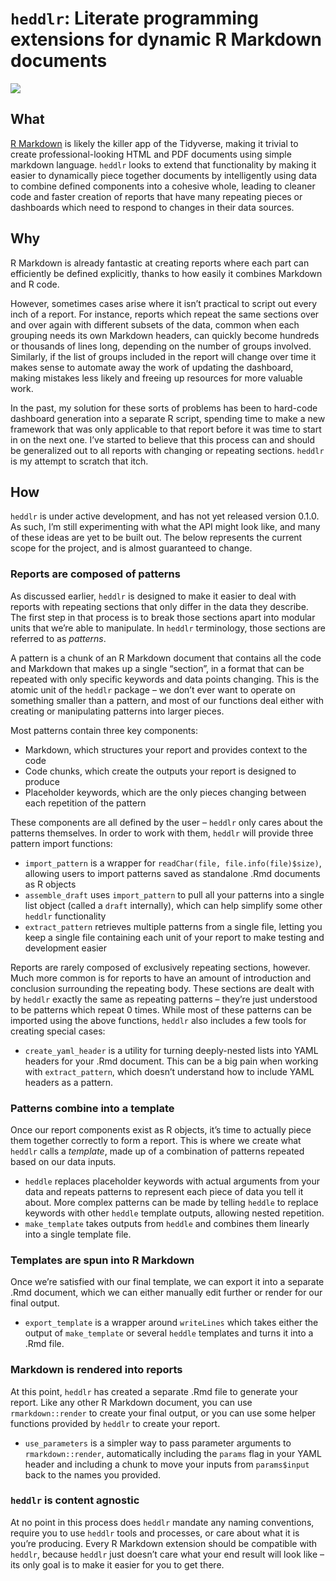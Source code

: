 `heddlr`: Literate programming extensions for dynamic R Markdown documents
==========================================================================

![](https://travis-ci.com/mikemahoney218/heddlr.svg?branch=master)

What
----

[R Markdown](https://github.com/rstudio/rmarkdown) is likely the killer
app of the Tidyverse, making it trivial to create professional-looking
HTML and PDF documents using simple markdown language. `heddlr` looks to
extend that functionality by making it easier to dynamically piece
together documents by intelligently using data to combine defined
components into a cohesive whole, leading to cleaner code and faster
creation of reports that have many repeating pieces or dashboards which
need to respond to changes in their data sources.

Why
---

R Markdown is already fantastic at creating reports where each part can
efficiently be defined explicitly, thanks to how easily it combines
Markdown and R code.

However, sometimes cases arise where it isn’t practical to script out
every inch of a report. For instance, reports which repeat the same
sections over and over again with different subsets of the data, common
when each grouping needs its own Markdown headers, can quickly become
hundreds or thousands of lines long, depending on the number of groups
involved. Similarly, if the list of groups included in the report will
change over time it makes sense to automate away the work of updating
the dashboard, making mistakes less likely and freeing up resources for
more valuable work.

In the past, my solution for these sorts of problems has been to
hard-code dashboard generation into a separate R script, spending time
to make a new framework that was only applicable to that report before
it was time to start in on the next one. I’ve started to believe that
this process can and should be generalized out to all reports with
changing or repeating sections. `heddlr` is my attempt to scratch that
itch.

How
---

`heddlr` is under active development, and has not yet released version
0.1.0. As such, I’m still experimenting with what the API might look
like, and many of these ideas are yet to be built out. The below
represents the current scope for the project, and is almost guaranteed
to change.

### Reports are composed of patterns

As discussed earlier, `heddlr` is designed to make it easier to deal
with reports with repeating sections that only differ in the data they
describe. The first step in that process is to break those sections
apart into modular units that we’re able to manipulate. In `heddlr`
terminology, those sections are referred to as *patterns*.

A pattern is a chunk of an R Markdown document that contains all the
code and Markdown that makes up a single “section”, in a format that can
be repeated with only specific keywords and data points changing. This
is the atomic unit of the `heddlr` package – we don’t ever want to
operate on something smaller than a pattern, and most of our functions
deal either with creating or manipulating patterns into larger pieces.

Most patterns contain three key components:

-   Markdown, which structures your report and provides context to the
    code
-   Code chunks, which create the outputs your report is designed to
    produce
-   Placeholder keywords, which are the only pieces changing between
    each repetition of the pattern

These components are all defined by the user – `heddlr` only cares about
the patterns themselves. In order to work with them, `heddlr` will
provide three pattern import functions:

-   `import_pattern` is a wrapper for
    `readChar(file, file.info(file)$size)`, allowing users to import
    patterns saved as standalone .Rmd documents as R objects
-   `assemble_draft` uses `import_pattern` to pull all your patterns
    into a single list object (called a `draft` internally), which can
    help simplify some other `heddlr` functionality
-   `extract_pattern` retrieves multiple patterns from a single file,
    letting you keep a single file containing each unit of your report
    to make testing and development easier

Reports are rarely composed of exclusively repeating sections, however.
Much more common is for reports to have an amount of introduction and
conclusion surrounding the repeating body. These sections are dealt with
by `heddlr` exactly the same as repeating patterns – they’re just
understood to be patterns which repeat 0 times. While most of these
patterns can be imported using the above functions, `heddlr` also
includes a few tools for creating special cases:

-   `create_yaml_header` is a utility for turning deeply-nested lists
    into YAML headers for your .Rmd document. This can be a big pain
    when working with `extract_pattern`, which doesn’t understand how to
    include YAML headers as a pattern.

### Patterns combine into a template

Once our report components exist as R objects, it’s time to actually
piece them together correctly to form a report. This is where we create
what `heddlr` calls a *template*, made up of a combination of patterns
repeated based on our data inputs.

-   `heddle` replaces placeholder keywords with actual arguments from
    your data and repeats patterns to represent each piece of data you
    tell it about. More complex patterns can be made by telling `heddle`
    to replace keywords with other `heddle` template outputs, allowing
    nested repetition.
-   `make_template` takes outputs from `heddle` and combines them
    linearly into a single template file.

### Templates are spun into R Markdown

Once we’re satisfied with our final template, we can export it into a
separate .Rmd document, which we can either manually edit further or
render for our final output.

-   `export_template` is a wrapper around `writeLines` which takes
    either the output of `make_template` or several `heddle` templates
    and turns it into a .Rmd file.

### Markdown is rendered into reports

At this point, `heddlr` has created a separate .Rmd file to generate
your report. Like any other R Markdown document, you can use
`rmarkdown::render` to create your final output, or you can use some
helper functions provided by `heddlr` to create your report.

-   `use_parameters` is a simpler way to pass parameter arguments to
    `rmarkdown::render`, automatically including the `params` flag in
    your YAML header and including a chunk to move your inputs from
    `params$input` back to the names you provided.

### `heddlr` is content agnostic

At no point in this process does `heddlr` mandate any naming
conventions, require you to use `heddlr` tools and processes, or care
about what it is you’re producing. Every R Markdown extension should be
compatible with `heddlr`, because `heddlr` just doesn’t care what your
end result will look like – its only goal is to make it easier for you
to get there.
